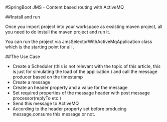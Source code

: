 #SpringBoot JMS - Content based routing with ActiveMQ 


##Install and run

Once you import project into your workspace as exsisting maven project, all you need to do install the maven project and run it.

You can run the project via JmsSelectorWithActiveMqApplication class which is the starting point for all . 

##The Use Case
* Create a Scheduler (this is not relevant with the topic of this article, this is just for simulating the load of the application ) and call the message producer based on the timestamp
* Create a message
* Create an header property and a value for the message
* Set required properties of the message header with post message processor(replyTo etc.)
* Send this message to ActiveMQ
* According to the header property set before producing message,consume this message or not.

